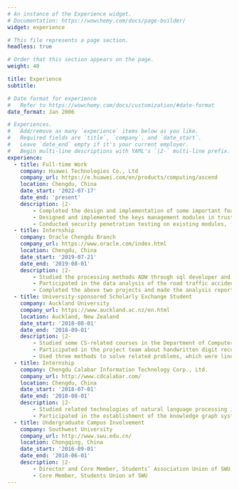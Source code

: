 ```yaml
---
# An instance of the Experience widget.
# Documentation: https://wowchemy.com/docs/page-builder/
widget: experience

# This file represents a page section.
headless: true

# Order that this section appears on the page.
weight: 40

title: Experience
subtitle:

# Date format for experience
#   Refer to https://wowchemy.com/docs/customization/#date-format
date_format: Jan 2006

# Experiences.
#   Add/remove as many `experience` items below as you like.
#   Required fields are `title`, `company`, and `date_start`.
#   Leave `date_end` empty if it's your current employer.
#   Begin multi-line descriptions with YAML's `|2-` multi-line prefix.
experience:
  - title: Full-time Work
    company: Huawei Technologies Co., Ltd
    company_url: https://e.huawei.com/en/products/computing/ascend
    location: Chengdu, China
    date_start: '2022-07-17'
    date_end: 'present'
    description: |2-
        - Completed the design and implementation of some important features in AI Model Security System
        - Designed and implemented the keys management modules in trusted execution environment (TEE) scenario
        - Conducted security penetration testing on existing modules, finding multiple security vulnerabilities, and helped code security reinforcement
  - title: Internship
    company: Oracle Chengdu Branch
    company_url: https://www.oracle.com/index.html
    location: Chengdu, China
    date_start: '2019-07-21'
    date_end: '2019-08-01'
    description: |2-
        - Studied the processing methods ADW through sql developer and data visualization of big data Oracle DV
        - Participated in the data analysis of the road traffic accident details in a certain area in 2018 and the registration data analysis of a certain hospital in Chengdu
        - Completed the above two projects and made the analysis reports for the relevant companies
  - title: University-sponsored Scholarly Exchange Student
    company: Auckland University
    company_url: https://www.auckland.ac.nz/en.html
    location: Auckland, New Zealand
    date_start: '2018-08-01'
    date_end: '2018-09-01'
    description: |2-
        - Studied some CS-related courses in the Department of Computer and Statistics of the University of Auckland, including R language data analysis, data mining
        - Participated in the project team about handwritten digit recognition (won the honor of the excellent team)
        - Used three methods to solve related problems, which were linear fitting, logistic regression and kernel regression by Rlanguage platform with high prediction accuracy
  - title: Internship
    company: Chengdu Calabar Information Technology Corp., Ltd.
    company_url: http://www.cdcalabar.com/
    location: Chengdu, China
    date_start: '2018-07-01'
    date_end: '2018-08-01'
    description: |2-
        - Studied related technologies of natural language processing in the development department
        - Participated in the establishment of the knowledge graph system framework in the department
  - title: Undergraduate Campus Involvement
    company: Southwest University
    company_url: http://www.swu.edu.cn/
    location: Chongqing, China
    date_start: '2016-09-01'
    date_end: '2018-06-01'
    description: |2-
        - Director and Core Member, Students’ Association Union of SWU
        - Core Member, Students Union of SWU
---
```

